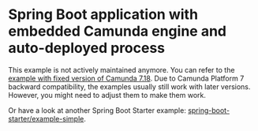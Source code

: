 # Spring Boot application with embedded Camunda engine and auto-deployed process

This example is not actively maintained anymore. You can refer to the [example with fixed version of Camunda 7.18](https://github.com/camunda/camunda-bpm-examples/blob/7.18/spring-boot-starter/example-autodeployment).
Due to Camunda Platform 7 backward compatibility, the examples usually still work with later versions. However, you
might need to adjust them to make them work.

Or have a look at another Spring Boot Starter example: [spring-boot-starter/example-simple](/spring-boot-starter/example-simple).